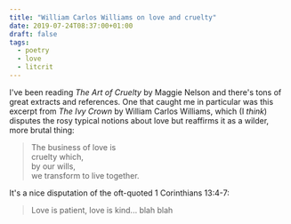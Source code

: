 ```yaml
---
title: "William Carlos Williams on love and cruelty"
date: 2019-07-24T08:37:00+01:00
draft: false
tags:
  - poetry
  - love
  - litcrit
---
```


I've been reading _The Art of Cruelty_ by Maggie Nelson and there's tons of great extracts and references. One that caught me in particular was this excerpt from _The Ivy Crown_ by William Carlos Williams, which (I _think_) disputes the rosy typical notions about love but reaffirms it as a wilder, more brutal thing:

> The business of love is<br>
> cruelty which,<br>
> by our wills,<br>
> we transform to live together.

It's a nice disputation of the oft-quoted 1 Corinthians 13:4-7:

> Love is patient, love is kind... blah blah

